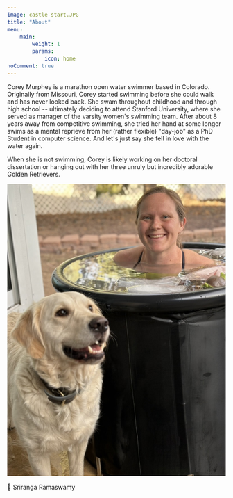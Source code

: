 ```yaml
---
image: castle-start.JPG
title: "About"
menu:
    main:
        weight: 1
        params: 
            icon: home
noComment: true
---
```


Corey Murphey is a marathon open water swimmer based in Colorado. Originally from Missouri, Corey started swimming before she could walk and has never looked back. She swam throughout childhood and through high school -- ultimately deciding to attend Stanford University, where she served as manager of the varsity women's swimming team. After about 8 years away from competitive swimming, she tried her hand at some longer swims as a mental reprieve from her (rather flexible) "day-job" as a PhD Student in computer science. And let's just say she fell in love with the water again. 

When she is not swimming, Corey is likely working on her doctoral dissertation or hanging out with her three unruly but incredibly adorable Golden Retrievers. 


![Ice Bath](zara+icebath.jpeg)

📸 Sriranga Ramaswamy 